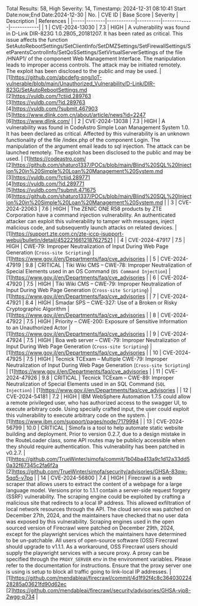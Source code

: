 Total Results: 58, High Severity: 14, Timestamp: 2024-12-31 08:10:41
Start Date:now;End Date:2024-12-30
| No. | CVE ID | Base Score | Severity | Description | References |
|-----|--------|------------|----------|-------------|------------|
| 1 | CVE-2024-13030 | 7.3  | HIGH | A vulnerability was found in D-Link DIR-823G 1.0.2B05_20181207. It has been rated as critical. This issue affects the function SetAutoRebootSettings/SetClientInfo/SetDMZSettings/SetFirewallSettings/SetParentsControlInfo/SetQoSSettings/SetVirtualServerSettings of the file /HNAP1/ of the component Web Management Interface. The manipulation leads to improper access controls. The attack may be initiated remotely. The exploit has been disclosed to the public and may be used. | [1]https://github.com/abcdefg-png/IoT-vulnerable/blob/main/Unauthorized_Vulnerability/D-Link/DIR-823G/SetAutoRebootSettings.md<br>[2]https://vuldb.com/?ctiid.289763<br>[3]https://vuldb.com/?id.289763<br>[4]https://vuldb.com/?submit.467903<br>[5]https://www.dlink.com.cn/about/article/news?id=2247<br>[6]https://www.dlink.com/ |
| 2 | CVE-2024-13038 | 7.3  | HIGH | A vulnerability was found in CodeAstro Simple Loan Management System 1.0. It has been declared as critical. Affected by this vulnerability is an unknown functionality of the file /index.php of the component Login. The manipulation of the argument email leads to sql injection. The attack can be launched remotely. The exploit has been disclosed to the public and may be used. | [1]https://codeastro.com/<br>[2]https://github.com/shaturo1337/POCs/blob/main/Blind%20SQL%20Injection%20in%20Simple%20Loan%20Management%20System.md<br>[3]https://vuldb.com/?ctiid.289771<br>[4]https://vuldb.com/?id.289771<br>[5]https://vuldb.com/?submit.471675<br>[6]https://github.com/shaturo1337/POCs/blob/main/Blind%20SQL%20Injection%20in%20Simple%20Loan%20Management%20System.md |
| 3 | CVE-2024-22063 | 7.6  | HIGH | The ZENIC ONE R58 products by ZTE Corporation have a command injection vulnerability. An authenticated attacker can exploit this vulnerability to tamper with messages, inject malicious code, and subsequently launch attacks on related devices. | [1]https://support.zte.com.cn/zte-iccp-isupport-webui/bulletin/detail/4522216612187627521 |
| 4 | CVE-2024-47917 | 7.5  | HIGH | CWE-79: Improper Neutralization of Input During Web Page Generation (`Cross-site Scripting`) | [1]https://www.gov.il/en/Departments/faq/cve_advisories |
| 5 | CVE-2024-47919 | 9.8  | CRITICAL | Tiki Wiki CMS – CWE-78: Improper Neutralization of Special Elements used in an OS Command (`OS Command Injection`) | [1]https://www.gov.il/en/Departments/faq/cve_advisories |
| 6 | CVE-2024-47920 | 7.5  | HIGH | Tiki Wiki CMS – CWE-79: Improper Neutralization of Input During Web Page Generation (`Cross-site Scripting`) | [1]https://www.gov.il/en/Departments/faq/cve_advisories |
| 7 | CVE-2024-47921 | 8.4  | HIGH | Smadar SPS – CWE-327: Use of a Broken or Risky Cryptographic Algorithm | [1]https://www.gov.il/en/Departments/faq/cve_advisories |
| 8 | CVE-2024-47922 | 7.5  | HIGH | Priority – CWE-200: Exposure of Sensitive Information to an Unauthorized Actor | [1]https://www.gov.il/en/Departments/faq/cve_advisories |
| 9 | CVE-2024-47924 | 7.5  | HIGH | Boa web server – CWE-79: Improper Neutralization of Input During Web Page Generation (`Cross-site Scripting`) | [1]https://www.gov.il/en/Departments/faq/cve_advisories |
| 10 | CVE-2024-47925 | 7.5  | HIGH | Tecnick TCExam – Multiple CWE-79: Improper Neutralization of Input During Web Page Generation (`Cross-site Scripting`) | [1]https://www.gov.il/en/Departments/faq/cve_advisories |
| 11 | CVE-2024-47926 | 9.8  | CRITICAL | Tecnick TCExam – CWE-89: Improper Neutralization of Special Elements used in an SQL Command (`SQL Injection`) | [1]https://www.gov.il/en/Departments/faq/cve_advisories |
| 12 | CVE-2024-54181 | 7.2  | HIGH | IBM WebSphere Automation 1.7.5 could allow a remote privileged user, who has authorized access to the swagger UI, to execute arbitrary code. Using specially crafted input, the user could exploit this vulnerability to execute arbitrary code on the system. | [1]https://www.ibm.com/support/pages/node/7179994 |
| 13 | CVE-2024-56799 | 10.0  | CRITICAL | Simofa is a tool to help automate static website building and deployment. Prior to version 0.2.7, due to a design mistake in the RouteLoader class, some API routes may be publicly accessible when they should require authentication. This vulnerability has been patched in v0.2.7. | [1]https://github.com/TrueWinter/simofa/commit/1b04ba413a9c1d12a33dd50a32f67345c2fa6f2a<br>[2]https://github.com/TrueWinter/simofa/security/advisories/GHSA-83qw-5qq5-v7pq |
| 14 | CVE-2024-56800 | 7.4  | HIGH | Firecrawl is a web scraper that allows users to extract the content of a webpage for a large language model. Versions prior to 1.1.1 contain a server-side request forgery (SSRF) vulnerability. The scraping engine could be exploited by crafting a malicious site that redirects to a local IP address. This allowed exfiltration of local network resources through the API. The cloud service was patched on December 27th, 2024, and the maintainers have checked that no user data was exposed by this vulnerability. Scraping engines used in the open sourced version of Firecrawl were patched on December 29th, 2024, except for the playwright services which the maintainers have determined to be un-patchable. All users of open-source software (OSS) Firecrawl should upgrade to v1.1.1. As a workaround, OSS Firecrawl users should supply the playwright services with a secure proxy. A proxy can be specified through the `PROXY_SERVER` env in the environment variables. Please refer to the documentation for instructions. Ensure that the proxy server one is using is setup to block all traffic going to link-local IP addresses. | [1]https://github.com/mendableai/firecrawl/commit/4d1f92f4c8c36403022428285a03621fd90d62ec<br>[2]https://github.com/mendableai/firecrawl/security/advisories/GHSA-vjp8-2wgg-p734 |
